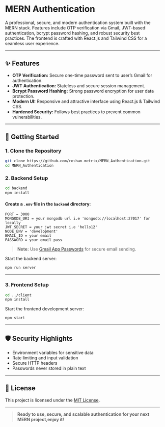 # MERN Authentication

A professional, secure, and modern authentication system built with the MERN stack. Features include OTP verification via Gmail, JWT-based authentication, bcrypt password hashing, and robust security best practices. The frontend is crafted with React.js and Tailwind CSS for a seamless user experience.

---

## ✨ Features

- **OTP Verification:** Secure one-time password sent to user’s Gmail for authentication.
- **JWT Authentication:** Stateless and secure session management.
- **Bcrypt Password Hashing:** Strong password encryption for user data protection.
- **Modern UI:** Responsive and attractive interface using React.js & Tailwind CSS.
- **Hardened Security:** Follows best practices to prevent common vulnerabilities.

---

## 🚀 Getting Started

### 1. Clone the Repository

```bash
git clone https://github.com/roshan-metrix/MERN_Authentication.git
cd MERN_Authentication
```

### 2. Backend Setup

```bash
cd backend
npm install
```

#### Create a `.env` file in the `backend` directory:

```env
PORT = 3000
MONGODB_URI = your mongodb url i.e 'mongodb://localhost:27017' for locally 
JWT_SECRET = your jwt secret i.e 'hello12'
NODE_ENV = 'development'
EMAIL_ID = your email
PASSWORD = your email pass
```

> **Note:** Use [Gmail App Passwords](https://support.google.com/accounts/answer/185833) for secure email sending.

Start the backend server:

```bash
npm run server
```

---

### 3. Frontend Setup

```bash
cd ../client
npm install
```

Start the frontend development server:

```bash
npm start
```

---

## 🛡️ Security Highlights

- Environment variables for sensitive data
- Rate limiting and input validation
- Secure HTTP headers
- Passwords never stored in plain text

---

## 📄 License

This project is licensed under the [MIT License](license.txt).

---

> **Ready to use, secure, and scalable authentication for your next MERN project,enjoy it!**

